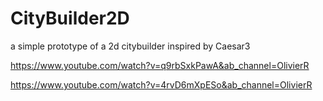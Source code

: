 # CityBuilder2D
a simple prototype of a 2d citybuilder inspired by Caesar3

https://www.youtube.com/watch?v=q9rbSxkPawA&ab_channel=OlivierR

https://www.youtube.com/watch?v=4rvD6mXpESo&ab_channel=OlivierR
